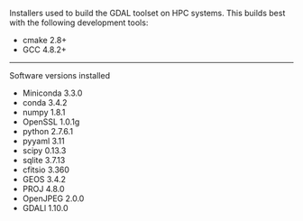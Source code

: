 Installers used to build the GDAL toolset on HPC systems. This builds best with the following development tools:

* cmake 2.8+  
* GCC 4.8.2+

---

Software versions installed

* Miniconda 3.3.0  
 * conda 3.4.2  
 * numpy 1.8.1  
 * OpenSSL 1.0.1g  
 * python 2.7.6.1  
 * pyyaml 3.11  
 * scipy 0.13.3  
 * sqlite 3.7.13  
* cfitsio 3.360  
* GEOS 3.4.2  
* PROJ 4.8.0  
* OpenJPEG 2.0.0  
* GDALl 1.10.0  
